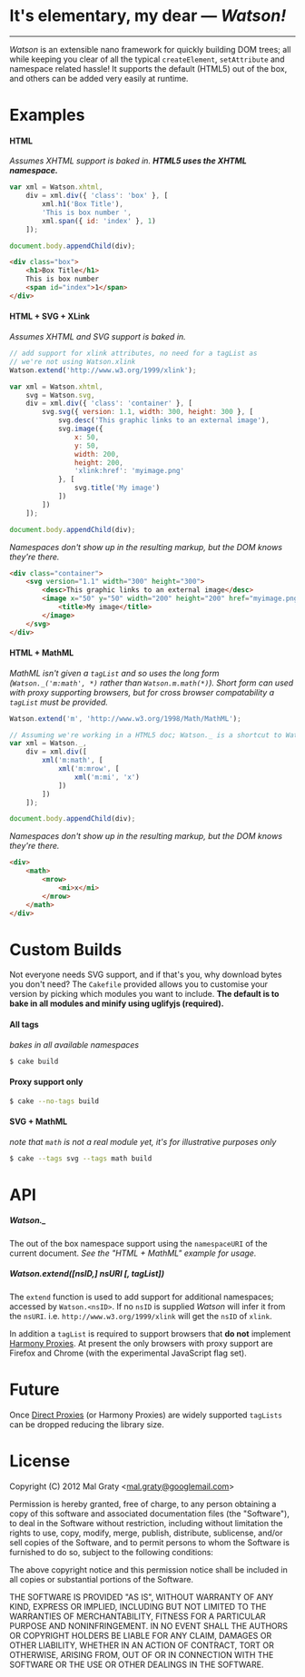 # It's elementary, my dear &mdash; _Watson!_
---

_Watson_ is an extensible nano framework for quickly building DOM trees; all while keeping you clear of all the typical `createElement`, `setAttribute` and namespace related hassle! It supports the default (HTML5) out of the box, and others can be added very easily at runtime.

# Examples

#### HTML

_Assumes XHTML support is baked in. **HTML5 uses the XHTML namespace.**_

```js
var xml = Watson.xhtml,
    div = xml.div({ 'class': 'box' }, [
        xml.h1('Box Title'),
        'This is box number ',
        xml.span({ id: 'index' }, 1)
    ]);

document.body.appendChild(div);
```

```html
<div class="box">
    <h1>Box Title</h1>
    This is box number
    <span id="index">1</span>
</div>
```

#### HTML + SVG + XLink

_Assumes XHTML and SVG support is baked in._

```js
// add support for xlink attributes, no need for a tagList as
// we're not using Watson.xlink
Watson.extend('http://www.w3.org/1999/xlink');

var xml = Watson.xhtml,
    svg = Watson.svg,
    div = xml.div({ 'class': 'container' }, [
        svg.svg({ version: 1.1, width: 300, height: 300 }, [
            svg.desc('This graphic links to an external image'),
            svg.image({
                x: 50,
                y: 50,
                width: 200,
                height: 200,
                'xlink:href': 'myimage.png'
            }, [
                svg.title('My image')
            ])
        ])
    ]);

document.body.appendChild(div);
```

_Namespaces don't show up in the resulting markup, but the DOM knows they're there._

```html
<div class="container">
    <svg version="1.1" width="300" height="300">
        <desc>This graphic links to an external image</desc>
        <image x="50" y="50" width="200" height="200" href="myimage.png">
            <title>My image</title>
        </image>
    </svg>
</div>
```

#### HTML + MathML

_MathML isn't given a `tagList` and so uses the long form (`Watson._('m:math', *)` rather than `Watson.m.math(*)`). Short form can used with proxy supporting browsers, but for cross browser compatability a `tagList` must be provided._

```js
Watson.extend('m', 'http://www.w3.org/1998/Math/MathML');

// Assuming we're working in a HTML5 doc; Watson._ is a shortcut to Watson.xhtml
var xml = Watson._,
    div = xml.div([
        xml('m:math', [
            xml('m:mrow', [
                xml('m:mi', 'x')
            ])
        ])
    ]);

document.body.appendChild(div);
```

_Namespaces don't show up in the resulting markup, but the DOM knows they're there._

```html
<div>
    <math>
        <mrow>
            <mi>x</mi>
        </mrow>
    </math>
</div>
```

# Custom Builds

Not everyone needs SVG support, and if that's you, why download bytes you don't need? The `Cakefile` provided allows you to customise your version by picking which modules you want to include. **The default is to bake in all modules and minify using uglifyjs (required).**

#### All tags

_bakes in all available namespaces_

```sh
$ cake build
```

#### Proxy support only

```sh
$ cake --no-tags build
```

#### SVG + MathML

_note that `math` is not a real module yet, it's for illustrative purposes only_

```sh
$ cake --tags svg --tags math build
```

# API

##### Watson._

The out of the box namespace support using the `namespaceURI` of the current document. _See the "HTML + MathML" example for usage._

##### Watson.extend([nsID,] nsURI [, tagList])

The `extend` function is used to add support for additional namespaces; accessed by `Watson.<nsID>`. If no `nsID` is supplied _Watson_ will infer it from the `nsURI`. i.e. `http://www.w3.org/1999/xlink` will get the `nsID` of `xlink`.

In addition a `tagList` is required to support browsers that **do not** implement [Harmony Proxies](http://wiki.ecmascript.org/doku.php?id=harmony:proxies). At present the only browsers with proxy support are Firefox and Chrome (with the experimental JavaScript flag set).

# Future

Once [Direct Proxies](http://wiki.ecmascript.org/doku.php?id=harmony:direct_proxies) (or Harmony Proxies) are widely supported `tagLists` can be dropped reducing the library size.

# License

Copyright (C) 2012 Mal Graty &lt;mal.graty@googlemail.com&gt;

Permission is hereby granted, free of charge, to any person obtaining a copy
of this software and associated documentation files (the "Software"), to deal
in the Software without restriction, including without limitation the rights
to use, copy, modify, merge, publish, distribute, sublicense, and/or sell
copies of the Software, and to permit persons to whom the Software is
furnished to do so, subject to the following conditions:

The above copyright notice and this permission notice shall be included in
all copies or substantial portions of the Software.

THE SOFTWARE IS PROVIDED "AS IS", WITHOUT WARRANTY OF ANY KIND, EXPRESS OR
IMPLIED, INCLUDING BUT NOT LIMITED TO THE WARRANTIES OF MERCHANTABILITY,
FITNESS FOR A PARTICULAR PURPOSE AND NONINFRINGEMENT. IN NO EVENT SHALL THE
AUTHORS OR COPYRIGHT HOLDERS BE LIABLE FOR ANY CLAIM, DAMAGES OR OTHER
LIABILITY, WHETHER IN AN ACTION OF CONTRACT, TORT OR OTHERWISE, ARISING FROM,
OUT OF OR IN CONNECTION WITH THE SOFTWARE OR THE USE OR OTHER DEALINGS IN
THE SOFTWARE.